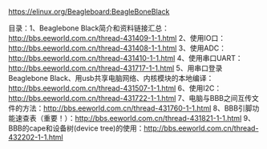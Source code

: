 https://elinux.org/Beagleboard:BeagleBoneBlack



目录：1、Beaglebone Black简介和资料链接汇总：http://bbs.eeworld.com.cn/thread-431409-1-1.html
2、使用IO口：http://bbs.eeworld.com.cn/thread-431408-1-1.html
3、使用ADC：http://bbs.eeworld.com.cn/thread-431410-1-1.html
4、使用串口UART：http://bbs.eeworld.com.cn/thread-431717-1-1.html
5、用串口登录Beaglebone Black、用usb共享电脑网络、内核模块的本地编译：http://bbs.eeworld.com.cn/thread-431507-1-1.html
6、使用I2C：http://bbs.eeworld.com.cn/thread-431722-1-1.html
7、电脑与BBB之间互传文件的方法：http://bbs.eeworld.com.cn/thread-431760-1-1.html
8、BBB引脚功能速查表（重要！）：http://bbs.eeworld.com.cn/thread-431821-1-1.html
9、BBB的cape和设备树(device tree)的使用：http://bbs.eeworld.com.cn/thread-432202-1-1.html